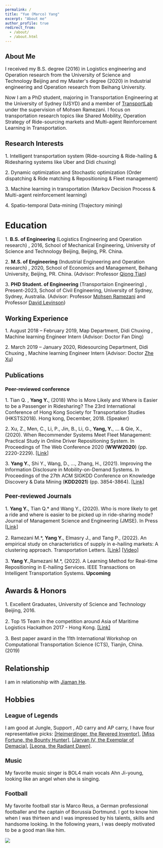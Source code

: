 ```yaml
---
permalink: /
title: "Yue (Marco) Yang"
excerpt: "About me"
author_profile: true
redirect_from: 
  - /about/
  - /about.html
---
```


## About Me

<p><font size=3>I received my B.S. degree (2016) in Logistics engineering and Operation research from the University of Science and Technology Beijing and my Master's degree (2020) in Industrial engineering and Operation research from Beihang University.</font></p>


<p><font size=3>Now I am a PhD student, majoring in Transportation Engineering at the University of Sydney (USYD) and a member of <a href="https://transportlab.sydney.edu.au/home/research/control/">TransportLab</a> under the supervision of Mohsen Ramezani.  I focus on transportation research topics like Shared Mobility, Operation Strategy of Ride-sourcing markets and Multi-agent Reinforcement Learning in Transportation.</font></p>


## Research Interests

<p><font size=3>
1. Intelligent transportation system (Ride-sourcing & Ride-hailing & Ridesharing systems like Uber and Didi chuxing)
  </font></p>

<p><font size=3>
2. Dynamic optimization and Stochastic optimization (Order dispatching & Ride matching & Repositioning & Fleet management)
   </font></p>

<p><font size=3>
3. Machine learning in transportation (Markov Decision Process & Multi-agent reinforcement learning)
   </font></p>
   
<p><font size=3>
4. Spatio-temporal Data-mining (Trajectory mining)
  </font></p>

# Education

<p><font size=3>
1. <b>B.S. of Engineering</b> (Logistics Engineering and Operation research) , 2016, School of Mechanical Engineering, University of Science and Technology Beijing, Beijing, PR. China.
  </font></p>

<p><font size=3>
2. <b>M.S. of Engineering</b> (Industrial Engineering and Operation research) , 2020, School of Economics and Management, Beihang University, Beijing, PR. China. (Advisor: Professor <a href="http://semen.buaa.edu.cn/Faculty/Behavior_and_Operation_Management/TIAN_Qiong/Profile.htm">Qiong Tian</a>)
  </font></p>

<p><font size=3>
3. <b>PHD Student. of Engineering</b> (Transportaion Engineering) , Present-2023, School of Civil Engineering, University of Sydney, Sydney, Australia. (Advisor: Professor <a href="https://www.sydney.edu.au/engineering/about/our-people/academic-staff/mohsen-ramezani.html#collapseBio">Mohsen Ramezani</a> and Professor <a href="https://www.sydney.edu.au/engineering/about/our-people/academic-staff/david-levinson.html">David Levinson</a>)
   </font></p>

## Working Experience

<p><font size=3>
1. August 2018 – February 2019, Map Department, Didi Chuxing , Machine learning Engineer Intern (Advisor: Doctor Fan Ding)
  </font></p>

<p><font size=3>
2. March 2019 – January 2020, Ridesourcing Department, Didi Chuxing , Machine learning Engineer Intern (Advisor: Doctor <a href="https://sites.google.com/site/zhexuutssjtu/">Zhe Xu</a>)
  </font></p>

## Publications



### Peer-reviewed conference

<p><font size=3>
1. Tian Q. , <b>Yang Y.</b>, (2018) Who is More Likely and Where is Easier to be a Passenger in Ridesharing? The 23rd International Conference of Hong Kong Society for Transportation Studies (HKSTS2018). Hong kong, December, 2018. (Speaker)
  </font></p>
  
<p><font size=3>
2. Xu, Z., Men, C., Li, P., Jin, B., Li, G., <b>Yang, Y.</b>, ... & Qie, X., (2020). When Recommender Systems Meet Fleet Management: Practical Study in Online Driver Repositioning System. In Proceedings of The Web Conference 2020 (<b>WWW2020</b>) (pp. 2220-2229). <a href="https://dl.acm.org/doi/abs/10.1145/3366423.3380287">[Link]</a> 

<p><font size=3>
3. <b>Yang Y.</b>, Shi Y., Wang, D., ..., Zhang, H., (2021). Improving the Information Disclosure in Mobility-on-Demand Systems. In Proceedings of the 27th ACM SIGKDD Conference on Knowledge Discovery & Data Mining (<b>KDD2021</b>) (pp. 3854-3864). <a href="https://dl.acm.org/doi/10.1145/3447548.3467062">[Link]</a> 
  </font></p>

### Peer-reviewed Journals

<p><font size=3>
1. <b>Yang Y.</b>, Tian Q.* and Wang Y., (2020). Who is more likely to get a ride and where is easier to be picked up in ride-sharing mode? Journal of Management Science and Engineering (JMSE). In Press <a href="https://www.sciencedirect.com/science/article/pii/S2096232020300445">[Link]</a>
  </font></p>
  
<p><font size=3>
2. Ramezani M.*, <b>Yang Y.</b>, Elmasry J., and Tang P., (2022). An empirical study on characteristics of supply in e-hailing markets: A clustering
approach. Transportation Letters.  <a href="https://www.tandfonline.com/doi/abs/10.1080/19427867.2022.2079869">[Link]</a> <a href="https://www.youtube.com/watch?v=WPxiGwZCrwY">[Video]</a> 
  </font></p>
  
  
<p><font size=3>
3. <b>Yang Y.</b>,Ramezani M.*, (2022). A Learning Method for Real-time Repositioning in E-hailing Services. IEEE Transactions on Intelligent Transportation Systems. <b>Upcoming</b> </font></p>



## Awards & Honors

<p><font size=3>
1. Excellent Graduates, University of Science and Technology Beijing, 2016.
  </font></p>

<p><font size=3>
2. Top 15 Team in the competition around Asia of Maritime Logistics Hackathon 2017 - Hong Kong.  <a href="http://semen.buaa.edu.cn/info/1375/13795.htm">[Link]</a>
  </font></p>

<p><font size=3>
3. Best paper award in the 11th International Workshop on Computational Transportation Science (CTS), Tianjin, China. (2019)
  </font></p>
  
## Relationship

I am in relationship with <a href="https://www.linkedin.com/in/jiaman-he-7a5782a3/">Jiaman He</a>.


## Hobbies

### League of Legends

<p><font size=3>
I am good at Jungle, Support , AD carry and AP carry, I have four representative picks: <a href="https://na.leagueoflegends.com/en-us/champions/heimerdinger/">[Heimerdinger, the Revered Inventor]</a>, <a href="https://na.leagueoflegends.com/en-us/champions/miss-fortune/">[Miss Fortune, the Bounty Hunter]</a>, <a href="https://na.leagueoflegends.com/en-us/champions/jarvan-iv/">[Jarvan IV, the Exemplar of Demacia]</a>, <a href="https://na.leagueoflegends.com/en-us/champions/leona/">[Leona, the Radiant Dawn]</a>.
  </font></p>

### Music

<p><font size=3>
My favorite music singer is BOL4 main vocals Ahn Ji-young, looking like an angel when she is singing.
  </font></p>

### Football

<p><font size=3>
My favorite football star is Marco Reus,  a German professional footballer and the captain of  Borussia Dortmund. I got to know him when I was thirteen and I was impressed by his talents, skills and handsome looking. In the following years, I was deeply motivated to be a good man like him.
  </font></p>
  
  
<a href="https://clustrmaps.com/site/1bpck" title="Visit tracker"><img src="//www.clustrmaps.com/map_v2.png?d=BfY10lI8INr6bTIzWNRuVxNu7Uj70ygJV4PtQ8mwJIk&cl=ffffff"></a>
